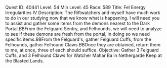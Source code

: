 Quest ID: 40441
Level: 54
Min Level: 45
Race: 589
Title: Fel Energy Irregularities IV
Description: The Riftwatchers and myself have much work to do in our studying now that we know what is happening. I will need you to assist and gather some items from the demons nearest to the Dark Portal.$B$BFrom the Felguard Sentry, and Felhounds, we will need to analyze to see if these demons are fresh from the portal, in doing so we need specific items.$B$BFrom the Felguard's, gather Felguard Cuffs, from the Felhounds, gather Felhound Claws.$B$BOnce they are obtained, return them to me, at once, three of each should suffice.
Objective: Gather 3 Felguard Cuffs, and 3 Felhound Claws for Watcher Mahar Ba in Nethergarde Keep at the Blasted Lands.
